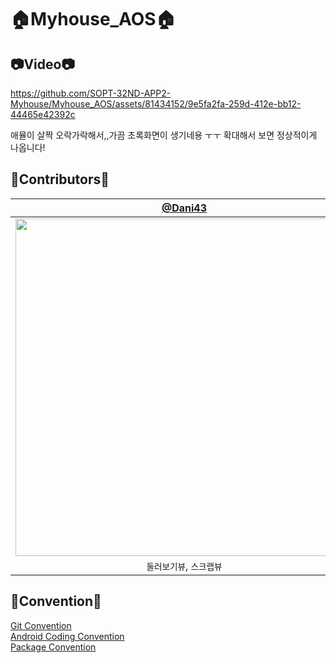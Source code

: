 # 🏠Myhouse_AOS🏠

## 📷Video📷

https://github.com/SOPT-32ND-APP2-Myhouse/Myhouse_AOS/assets/81434152/9e5fa2fa-259d-412e-bb12-44465e42392c


애뮬이 살짝 오락가락해서,,가끔 초록화면이 생기네용 ㅜㅜ 확대해서 보면 정상적이게 나옵니다!

## 💙Contributors💙
|                                         [@Dani43](https://github.com/Dan2dani)                                         | [@sxunea](https://github.com/sxunea) | [@Sangwook123](https://github.com/Sangwook123) |
|:------------------------------------------------------------------------------------------------------------------------------:| :---: | :---: |
| <img width="540" src=""/> |<img width="540" src=""/>|<img width="540" src=""/>|
|                                                    `둘러보기뷰`, `스크랩뷰`                                                    |`홈뷰`|`콘텐츠뷰`|

## 📘Convention📘
[Git Convention](https://www.notion.so/go-sopt/Git-Convention-d5e36cb5933e4fb392ae1c932b39fc48)<br/>
[Android Coding Convention](https://www.notion.so/go-sopt/Android-Coding-Convention-3eded2643543438b83eeb72a74fb8cd3)<br/>
[Package Convention](https://www.notion.so/go-sopt/Package-Convention-71ee420e54bf47f3aa2d9a5b21ad3f66)<br/>
